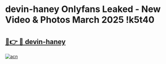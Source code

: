 # devin-haney Onlyfans Leaked - New Video & Photos March 2025 !k5t40

# <h2><a href="https://dv2o12.iuczelnia.edu.pl?title=devin-haney&ref=k5t40">🔗👉 🔴 devin-haney</a></h2>

[![acn](https://github.com/user-attachments/assets/0f9c940e-d8b0-45ae-aac7-cd30a18b3e1c)](https://dv2o12.iuczelnia.edu.pl?title=devin-haney&ref=k5t40)

